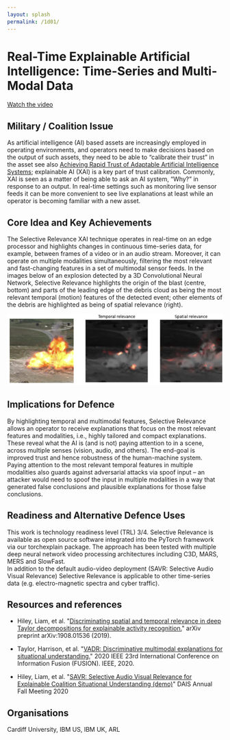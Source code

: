 ```yaml
---
layout: splash
permalink: /1d01/
---
```


# Real-Time Explainable Artificial Intelligence: Time-Series and Multi-Modal Data

[Watch the video](https://ibm.box.com/v/Showcase-1d01-video)

## Military / Coalition Issue
As artificial intelligence (AI) based assets are increasingly employed in operating environments, and operators need to make decisions based on the output of such assets, they need to be able to “calibrate their trust” in the asset see also [Achieving Rapid Trust of Adaptable Artificial Intelligence Systems](/1d04/); explainable AI (XAI) is a key part of trust calibration. Commonly, XAI is seen as a matter of being able to ask an AI system, “Why?” in response to an output. In real-time settings such as monitoring live sensor feeds it can be more convenient to see live explanations at least while an operator is becoming familiar with a new asset.

## Core Idea and Key Achievements
The Selective Relevance XAI technique operates in real-time on an edge processor and highlights changes in continuous time-series data, for example, between frames of a video or in an audio stream. Moreover, it can operate on multiple modalities simultaneously, filtering the most relevant and fast-changing features in a set of multimodal sensor feeds. In the images below of an explosion detected by a 3D Convolutional Neural Network, Selective Relevance highlights the origin of the blast (centre, bottom) and parts of the leading edge of the debris cloud as being the most relevant temporal (motion) features of the detected event; other elements of the debris are highlighted as being of spatial relevance (right). 

![image info](/dais/achievements/images/1d01-fig1.png)

## Implications for Defence
By highlighting temporal and multimodal features, Selective Relevance allows an operator to receive explanations that focus on the most relevant features and modalities, i.e., highly tailored and compact explanations. These reveal what the AI is (and is not) paying attention to in a scene, across multiple senses (vision, audio, and others). The end-goal is improved trust and hence robustness of the human-machine system. Paying attention to the most relevant temporal features in multiple modalities also guards against adversarial attacks via spoof input – an attacker would need to spoof the input in multiple modalities in a way that generated false conclusions and plausible explanations for those false conclusions.

## Readiness and Alternative Defence Uses
This work is technology readiness level (TRL) 3/4.  Selective Relevance is available as open source software integrated into the PyTorch framework via our torchexplain package. The approach has been tested with multiple deep neural network video processing architectures including C3D, MARS, MERS and SlowFast.  
In addition to the default audio-video deployment (SAVR: Selective Audio Visual Relevance) Selective Relevance is applicable to other time-series data (e.g. electro-magnetic spectra and cyber traffic).


<!-- ![image info](/dais/achievements/images/1d01-fig1.png) -->

## Resources and references
* Hiley, Liam, et al. "[Discriminating spatial and temporal relevance in deep Taylor decompositions for explainable activity recognition.](/doc-4691/)" arXiv preprint arXiv:1908.01536 (2019).
* Taylor, Harrison, et al. "[VADR: Discriminative multimodal explanations for situational understanding.](/doc-5538/)" 2020 IEEE 23rd International Conference on Information Fusion (FUSION). IEEE, 2020.

* Hiley, Liam, et al. "[SAVR: Selective Audio Visual Relevance for Explainable Coalition Situational Understanding (demo)](/doc-7015/)" DAIS Annual Fall Meeting 2020

## Organisations
Cardiff University, IBM US, IBM UK, ARL


